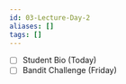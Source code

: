 ```yaml
---
id: 03-Lecture-Day-2
aliases: []
tags: []
---
```


- [ ] Student Bio (Today)
- [ ] Bandit Challenge (Friday)
